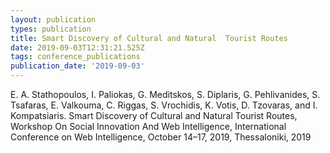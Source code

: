 ```yaml
---
layout: publication
types: publication
title: Smart Discovery of Cultural and Natural  Tourist Routes
date: 2019-09-03T12:31:21.525Z
tags: conference_publications
publication_date: '2019-09-03'
---
```

E. A. Stathopoulos, I. Paliokas, G. Meditskos, S.  Diplaris, G. Pehlivanides, S. Tsafaras, E. Valkouma, C. Riggas, S. Vrochidis, K. Votis, D. Tzovaras,  and I. Kompatsiaris. Smart Discovery of Cultural and Natural  Tourist Routes, Workshop On Social Innovation And Web Intelligence, International Conference  on Web Intelligence, October 14–17, 2019, Thessaloniki, 2019
